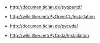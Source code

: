 - http://documen.tician.de/pyopencl/
- http://wiki.tiker.net/PyOpenCL/Installation


- http://documen.tician.de/pycuda/
- http://wiki.tiker.net/PyCuda/Installation